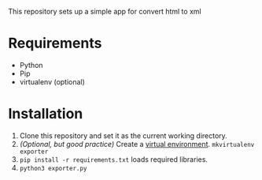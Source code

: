 This repository sets up a simple app for convert html to xml

# Requirements

- Python
- Pip
- virtualenv (optional)

# Installation

1. Clone this repository and set it as the current working directory.
2. *(Optional, but good practice)* Create a [virtual environment](http://docs.python-guide.org/en/latest/dev/virtualenvs/). `mkvirtualenv exporter` 
3. `pip install -r requirements.txt` loads required libraries.
4. `python3 exporter.py`


